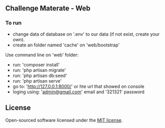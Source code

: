 ## Challenge Materate - Web 

### To run

- change data of database on '.env' to our data (if not exist, create your own).
- create an folder named 'cache' on 'web/bootstrap'

Use command line on 'web' folder:

- run: 'composer install'
- run: 'php artisan migrate'
- run: 'php artisan db:seed'
- run: 'php artisan serve'
- go to: 'http://127.0.0.1:8000/' or hte url that showed on console
- loging using: 'admin@gmail.com' email and '321321' password

## License

Open-sourced software licensed under the [MIT license](http://opensource.org/licenses/MIT).
